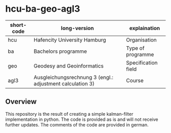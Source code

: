 # hcu-ba-geo-agl3

|short-code|long-version|explaination|
|---|---|---|
|hcu|Hafencity University Hamburg|Organisation|
|ba|Bachelors programme|Type of programme|
|geo|Geodesy and Geoinformatics|Specification field|
|agl3|Ausgleichungsrechnung 3 (engl.: adjustment calculation 3)|Course|

## Overview

This repository is the result of creating a simple kalman-filter implementation in python. The code is provided as is and will not receive further updates. The comments of the code are provided in german.